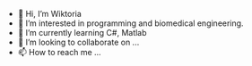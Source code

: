 - 👋 Hi, I’m Wiktoria
- 👀 I’m interested in programming and biomedical engineering.
- 🌱 I’m currently learning C#, Matlab
- 💞️ I’m looking to collaborate on ...
- 📫 How to reach me ...

<!---
Wiktoria318/Wiktoria318 is a ✨ special ✨ repository because its `README.md` (this file) appears on your GitHub profile.
You can click the Preview link to take a look at your changes.
--->
